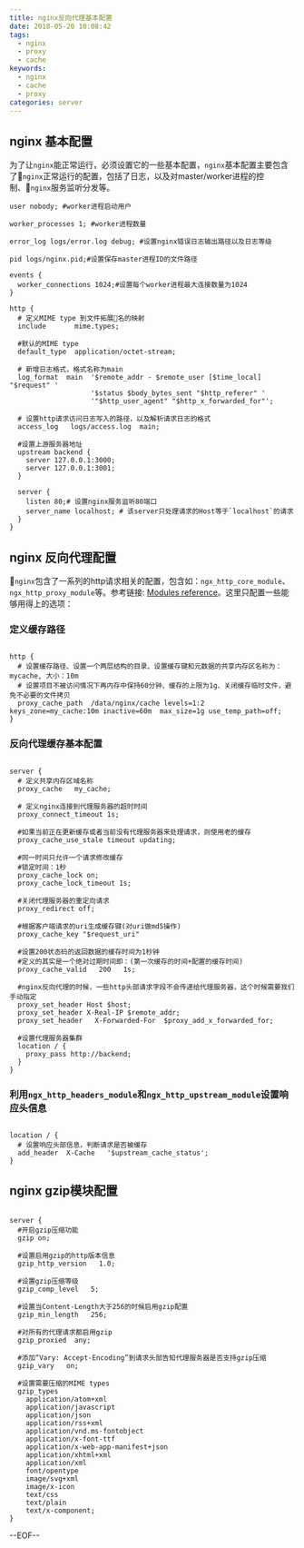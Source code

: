 ```yaml
---
title: nginx反向代理基本配置
date: 2018-05-20 10:08:42
tags: 
  - nginx
  - proxy
  - cache
keywords: 
  - nginx
  - cache
  - proxy
categories: server
---
```


## nginx 基本配置

为了让`nginx`能正常运行，必须设置它的一些基本配置，`nginx`基本配置主要包含了`nginx`正常运行的配置，包括了日志，以及对master/worker进程的控制、`nginx`服务监听分发等。

```nginx
user nobody; #worker进程启动用户

worker_processes 1; #worker进程数量

error_log logs/error.log debug; #设置nginx错误日志输出路径以及日志等级

pid logs/nginx.pid;#设置保存master进程ID的文件路径

events {
  worker_connections 1024;#设置每个worker进程最大连接数量为1024
}

http {
  # 定义MIME type 到文件拓展名的映射
  include       mime.types;

  #默认的MIME type
  default_type  application/octet-stream;

  # 新增日志格式，格式名称为main
  log_format  main  '$remote_addr - $remote_user [$time_local] "$request" '
                    '$status $body_bytes_sent "$http_referer" '
                    '"$http_user_agent" "$http_x_forwarded_for"';

  # 设置http请求访问日志写入的路径，以及解析请求日志的格式
  access_log   logs/access.log  main;

  #设置上游服务器地址
  upstream backend {
    server 127.0.0.1:3000;
    server 127.0.0.1:3001;
  }

  server {
    listen 80;# 设置nginx服务监听80端口
    server_name localhost; # 该server只处理请求的Host等于`localhost`的请求
  }
}

```

## nginx 反向代理配置
`nginx`包含了一系列的http请求相关的配置，包含如：`ngx_http_core_module`、`ngx_http_proxy_module`等。参考链接: [Modules reference](http://nginx.org/en/docs/)。这里只配置一些能够用得上的选项：


### 定义缓存路径

```nginx

http {
  # 设置缓存路径、设置一个两层结构的目录、设置缓存键和元数据的共享内存区名称为：mycache, 大小：10m
  # 设置项目不被访问情况下再内存中保持60分钟、缓存的上限为1g、关闭缓存临时文件，避免不必要的文件拷贝
  proxy_cache_path  /data/nginx/cache levels=1:2 keys_zone=my_cache:10m inactive=60m  max_size=1g use_temp_path=off;
}

```

### 反向代理缓存基本配置

```nginx

server {
  # 定义共享内存区域名称
  proxy_cache   my_cache;

  # 定义nginx连接到代理服务器的超时时间
  proxy_connect_timeout 1s;

  #如果当前正在更新缓存或者当前没有代理服务器来处理请求，则使用老的缓存
  proxy_cache_use_stale timeout updating;

  #同一时间只允许一个请求修改缓存
  #锁定时间：1秒
  proxy_cache_lock on;
  proxy_cache_lock_timeout 1s;

  #关闭代理服务器的重定向请求
  proxy_redirect off;

  #根据客户端请求的uri生成缓存键(对uri做md5操作)
  proxy_cache_key "$request_uri"

  #设置200状态码的返回数据的缓存时间为1秒钟
  #定义的其实是一个绝对过期时间即：(第一次缓存的时间+配置的缓存时间)
  proxy_cache_valid   200   1s;

  #nginx反向代理的时候，一些http头部请求字段不会传递给代理服务器，这个时候需要我们手动指定
  proxy_set_header Host $host;
  proxy_set_header X-Real-IP $remote_addr;
  proxy_set_header   X-Forwarded-For  $proxy_add_x_forwarded_for;

  #设置代理服务器集群
  location / {
    proxy_pass http://backend;
  }
}

```

### 利用`ngx_http_headers_module`和`ngx_http_upstream_module`设置响应头信息

```nginx

location / {
  # 设置响应头部信息，判断请求是否被缓存
  add_header  X-Cache   '$upstream_cache_status';
}

```

## nginx gzip模块配置

```nginx

server {
  #开启gzip压缩功能
  gzip on;

  #设置启用gzip的http版本信息
  gzip_http_version   1.0;

  #设置gzip压缩等级
  gzip_comp_level   5;

  #设置当Content-Length大于256的时候启用gzip配置
  gzip_min_length   256;

  #对所有的代理请求都启用gzip
  gzip_proxied  any;

  #添加“Vary: Accept-Encoding”到请求头部告知代理服务器是否支持gzip压缩
  gzip_vary   on;

  #设置需要压缩的MIME types
  gzip_types
    application/atom+xml
    application/javascript
    application/json
    application/rss+xml
    application/vnd.ms-fontobject
    application/x-font-ttf
    application/x-web-app-manifest+json
    application/xhtml+xml
    application/xml
    font/opentype
    image/svg+xml
    image/x-icon
    text/css
    text/plain
    text/x-component;
}

```

--EOF--
